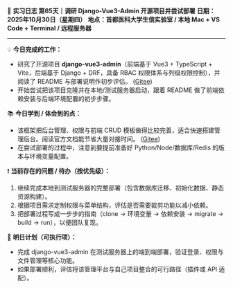🧬 **实习日志 第65天｜调研 Django-Vue3-Admin 开源项目并尝试部署**
**日期：2025年10月30日（星期四）**
**地点：首都医科大学生信实验室 / 本地 Mac + VS Code + Terminal / 远程服务器**

---

💡 **今日完成的工作：**

* 研究了开源项目 **django-vue3-admin**（前端基于 Vue3 + TypeScript + Vite，后端基于 Django + DRF，具备 RBAC 权限体系与列级权限控制），并阅读了 README 与部署说明作初步评估。 ([Gitee][1])
* 开始尝试把该项目克隆并在本地/测试服务器启动，跟着 README 做了前端依赖安装与后端环境配置的初步步骤。

📚 **今日学到 / 体会到的点：**

* 该框架把后台管理、权限与前端 CRUD 模板做得比较完善，适合快速搭建管理后台。阅读官方文档能节省大量对接时间。 ([Gitee][1])
* 在尝试部署的过程中，注意到要提前准备好 Python/Node/数据库/Redis 的版本与环境变量配置。

❗ **当前存在的问题 / 待办（按优先级）：**

1. 继续完成本地到测试服务器的完整部署（包含数据库迁移、初始化数据、静态资源构建）。
2. 根据项目需求定制权限与菜单结构，评估是否需要裁剪功能以减小依赖。
3. 把部署过程写成一步步的指南（clone → 环境变量 → 依赖安装 → migrate → build → run），以便团队复现。

🎯 **明日计划（可执行项）：**

* 完成 django-vue3-admin 在测试服务器上的端到端部署，验证登录、权限与文件管理等核心功能。
* 如果部署顺利，评估将该管理平台与自己项目整合的可行路径（插件或 API 适配）。


[1]: https://gitee.com/huge-dream/django-vue3-admin "django-vue3-admin: django-vue3-admin 是一套全部开源的快速开发平台，毫无保留给个人免费使用、团体授权使用。 django-vue3-admin 基于RBAC模型的权限控制的一整套基础开发平台，权限粒度达到列级别，前后端分离，后端采用django + django-rest-framework，前端采用基于 vue3 + CompositionAPI + typescript + vite + ele"
